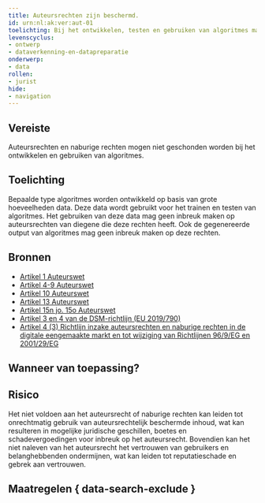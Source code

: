 ```yaml
---
title: Auteursrechten zijn beschermd.
id: urn:nl:ak:ver:aut-01
toelichting: Bij het ontwikkelen, testen en gebruiken van algoritmes mag geen inbreuk gemaakt op auteursrechten en naburige rechten. 
levenscyclus: 
- ontwerp
- dataverkenning-en-datapreparatie
onderwerp: 
- data
rollen:
- jurist
hide:
- navigation
---
```


<!-- tags -->
## Vereiste

Auteursrechten en naburige rechten mogen niet geschonden worden bij het ontwikkelen en gebruiken van algoritmes.

## Toelichting 

Bepaalde type algoritmes worden ontwikkeld op basis van grote hoeveelheden data.
Deze data wordt gebruikt voor het trainen en testen van algoritmes.
Het gebruiken van deze data mag geen inbreuk maken op auteursrechten van diegene die deze rechten heeft.
Ook de gegenereerde output van algoritmes mag geen inbreuk maken op deze rechten.

## Bronnen 

- [Artikel 1 Auteurswet](https://wetten.overheid.nl/jci1.3:c:BWBR0001886&hoofdstuk=I&paragraaf=1&artikel=1&z=2022-10-01&g=2022-10-01) 
- [Artikel 4-9 Auteurswet](https://wetten.overheid.nl/jci1.3:c:BWBR0001886&hoofdstuk=I&paragraaf=2&z=2022-10-01&g=2022-10-01)
- [Artikel 10 Auteurswet](https://wetten.overheid.nl/jci1.3:c:BWBR0001886&hoofdstuk=I&paragraaf=3&artikel=10&z=2022-10-01&g=2022-10-01)
- [Artikel 13 Auteurswet](https://wetten.overheid.nl/jci1.3:c:BWBR0001886&hoofdstuk=I&paragraaf=5&artikel=13&z=2022-10-01&g=2022-10-01)
- [Artikel 15n jo. 15o Auteurswet](https://wetten.overheid.nl/jci1.3:c:BWBR0001886&hoofdstuk=I&paragraaf=6&artikel=15n&z=2022-10-01&g=2022-10-01)
- [Artikel 3 en 4 van de DSM-richtlijn (EU 2019/790)](https://eur-lex.europa.eu/legal-content/NL/TXT/PDF/?uri=CELEX:32019L0790&from=PL)
- [Artikel 4 (3) Richtlijn inzake auteursrechten en naburige rechten in de digitale eengemaakte markt en tot wijziging van 
Richtlijnen 96/9/EG en 2001/29/EG](https://eur-lex.europa.eu/legal-content/NL/TXT/PDF/?uri=CELEX:32019L0790)

## Wanneer van toepassing? 
<!-- tags-ai-act --> 

## Risico 

Het niet voldoen aan het auteursrecht of naburige rechten kan leiden tot onrechtmatig gebruik van auteursrechtelijk beschermde inhoud, wat kan resulteren in mogelijke juridische geschillen, boetes en schadevergoedingen voor inbreuk op het auteursrecht.
Bovendien kan het niet naleven van het auteursrecht het vertrouwen van gebruikers en belanghebbenden ondermijnen, wat kan leiden tot reputatieschade en gebrek aan vertrouwen.

## Maatregelen { data-search-exclude } 

<!-- list_maatregelen vereiste/aut-01-auteursrechten no-search no-onderwerp no-rol no-levenscyclus -->
